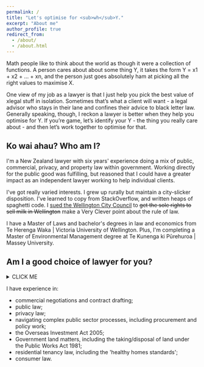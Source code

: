 ```yaml
---
permalink: /
title: "Let's optimise for <sub>wh</sub>Y."
excerpt: "About me"
author_profile: true
redirect_from: 
  - /about/
  - /about.html
---
```

Math people like to think about the world as though it were a collection of functions. A person cares about about some thing Y, it takes the form Y = x1 + x2 + … + xn, and the person just goes absolutely ham at picking all the right values to maximise X.

One view of my job as a lawyer is that I just help you pick the best value of xlegal stuff in isolation. Sometimes that’s what a client will want - a legal advisor who stays in their lane and confines their advice to black letter law. Generally speaking, though, I reckon a lawyer is better when they help you optimise for Y. If you’re game, let’s identify your Y - the thing you really care about - and then let’s work together to optimise for that.

## Ko wai ahau? Who am I?
I'm a New Zealand lawyer with six years' experience doing a mix of public, commercial, privacy, and property law within government. Working directly for the public good was fulfilling, but reasoned that I could have a greater impact as an independent lawyer working to help individual clients.

I've got really varied interests. I grew up rurally but maintain a city-slicker disposition. I've learned to copy from StackOverflow, and written heaps of spaghetti code. I [sued the Wellington City Council](https://www.stuff.co.nz/national/crime/125163476/lawyer-appeals-102yearold-law-about-wellingtons-milk-supply) to ~~get the sole rights to sell milk in Wellington~~ make a Very Clever point about the rule of law.

I have a Master of Laws and bachelor's degrees in law and economics from Te Herenga Waka | Victoria University of Wellington. Plus, I'm completing a Master of Environmental Management degree at Te Kunenga ki Pūrehuroa | Massey University.


## Am I a good choice of lawyer for you?

<details><summary>CLICK ME</summary>
<p>

#### We can hide anything, even code!

    ```ruby
      puts "Hello World"
    ```

</p>
</details>






I have experience in:

* commercial negotiations and contract drafting;
* public law;
* privacy law;
* navigating complex public sector processes, including procurement and policy work;
* the Overseas Investment Act 2005;
* Government land matters, including the taking/disposal of land under the Public Works Act 1981;
* residential tenancy law, including the 'healthy homes standards';
* consumer law.
